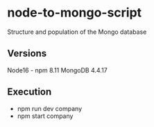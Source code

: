 # node-to-mongo-script
Structure and population of the Mongo database

## Versions
Node16 - npm 8.11
MongoDB 4.4.17

## Execution

- npm run dev company
- npm start company
